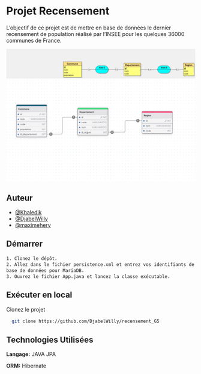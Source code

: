 # Projet Recensement

L’objectif de ce projet est de mettre en base de données le dernier recensement de population réalisé par l’INSEE pour les quelques 36000 communes de France.

![Diagram](./conception/Diagram-uml.jpg)
![Diagram](./conception/Recensement_MPD_Digramme.png)

## Auteur

- [@Khaledik](https://github.com/Khaledik)
- [@DjabelWilly](https://github.com/DjabelWilly)
- [@maximehery](https://github.com/maximehery)


## Démarrer

    1. Clonez le dépôt.
    2. Allez dans le fichier persistence.xml et entrez vos identifiants de base de données pour MariaDB.
    3. Ouvrez le fichier App.java et lancez la classe exécutable.

## Exécuter en local

Clonez le projet

```bash
  git clone https://github.com/DjabelWilly/recensement_G5
```


## Technologies Utilisées

**Langage:** JAVA JPA

**ORM:** Hibernate



